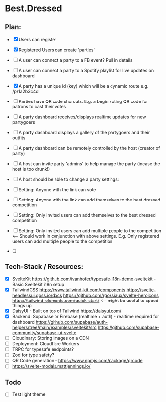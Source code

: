 # Best.Dressed

## Plan:

- [x] Users can register
- [x] Registered Users can create 'parties'
- [ ] A user can connect a party to a FB event? Pull in details
- [ ] A user can connect a party to a Spotify playlist for live updates on dashboard
- [x] A party has a unique id (key) which will be a dynamic route e.g. /p/1a2b3c4d
- [ ] Parties have QR code shorcuts. E.g. a begin voting QR code for patrons to cast their votes
- [ ] A party dashboard receives/displays realtime updates for new partygoers
- [ ] A party dashboard displays a gallery of the partygoers and their outfits
- [ ] A party dashboard can be remotely controlled by the host (creator of party)
- [ ] A host can invite party 'admins' to help manage the party (incase the host is too drunk!)

- [ ] A host should be able to change a party settings:
- [ ] Setting: Anyone with the link can vote
- [ ] Setting: Anyone with the link can add themselves to the best dressed competition
- [ ] Setting: Only invited users can add themselves to the best dressed competition
- [ ] Setting: Only invited users can add multiple people to the competition <-- Should work in conjunction with above settings. E.g. Only registered users can add multiple people to the competition
- [ ]

## Tech-Stack / Resources:

- [x] SvelteKit
      https://github.com/ivanhofer/typesafe-i18n-demo-sveltekit - Basic Sveltekit i18n setup
- [x] TailwindCSS
      https://www.tailwind-kit.com/components
      https://svelte-headlessui.goss.io/docs
      https://github.com/rgossiaux/svelte-heroicons
      https://tailwind-elements.com/quick-start/ <-- might be useful to speed things up
- [x] DaisyUI - Built on top of Tailwind https://daisyui.com/
- [x] Backend: Supabase or Firebase (realtime + auth) - realtime required for dashboard
      https://github.com/supabase/auth-helpers/tree/main/examples/sveltekit/src
      https://github.com/supabase-community/supabase-ui-svelte
- [ ] Cloudinary: Storing images on a CDN
- [ ] Deployment: Cloudflare Workers
- [ ] TRPC for typesafe endpoints?
- [ ] Zod for type safety?
- [ ] QR Code generation - https://www.npmjs.com/package/qrcode
- [ ] https://svelte-modals.mattjennings.io/

## Todo

- [ ] Test light theme
